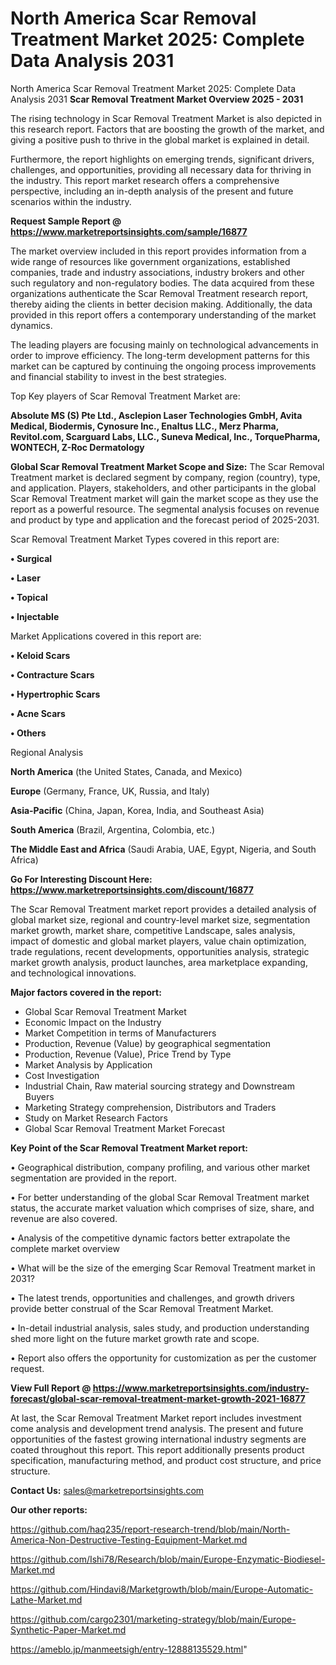 # North America Scar Removal Treatment Market 2025: Complete Data Analysis 2031
 North America Scar Removal Treatment Market 2025: Complete Data Analysis 2031
<Strong> Scar Removal Treatment Market Overview 2025 - 2031</strong>

The rising technology in Scar Removal Treatment Market is also depicted in this research report. Factors that are boosting the growth of the market, and giving a positive push to thrive in the global market is explained in detail.

Furthermore, the report highlights on emerging trends, significant drivers, challenges, and opportunities, providing all necessary data for thriving in the industry. This report market research offers a comprehensive perspective, including an in-depth analysis of the present and future scenarios within the industry.

<strong>Request Sample Report @ <a href=https://www.marketreportsinsights.com/sample/16877>https://www.marketreportsinsights.com/sample/16877</a></strong>

The market overview included in this report provides information from a wide range of resources like government organizations, established companies, trade and industry associations, industry brokers and other such regulatory and non-regulatory bodies. The data acquired from these organizations authenticate the Scar Removal Treatment research report, thereby aiding the clients in better decision making. Additionally, the data provided in this report offers a contemporary understanding of the market dynamics.

The leading players are focusing mainly on technological advancements in order to improve efficiency. The long-term development patterns for this market can be captured by continuing the ongoing process improvements and financial stability to invest in the best strategies.

Top Key players of Scar Removal Treatment Market are:

<strong>Absolute MS (S) Pte Ltd., Asclepion Laser Technologies GmbH, Avita Medical, Biodermis, Cynosure Inc., Enaltus LLC., Merz Pharma, Revitol.com, Scarguard Labs, LLC., Suneva Medical, Inc., TorquePharma, WONTECH, Z-Roc Dermatology</strong>

<strong><b>Global Scar Removal Treatment Market Scope and Size:</b></strong>
The Scar Removal Treatment market is declared segment by company, region (country), type, and application. Players, stakeholders, and other participants in the global Scar Removal Treatment market will gain the market scope as they use the report as a powerful resource. The segmental analysis focuses on revenue and product by type and application and the forecast period of 2025-2031.

Scar Removal Treatment Market Types covered in this report are:

<strong>• Surgical

• Laser

• Topical

• Injectable</strong>

Market Applications covered in this report are:

<strong>• Keloid Scars

• Contracture Scars

• Hypertrophic Scars

• Acne Scars

• Others</strong> 

Regional Analysis

<strong>North America</strong> (the United States, Canada, and Mexico)

<strong>Europe</strong> (Germany, France, UK, Russia, and Italy)

<strong>Asia-Pacific</strong> (China, Japan, Korea, India, and Southeast Asia)

<strong>South America</strong> (Brazil, Argentina, Colombia, etc.)

<strong>The Middle East and Africa</strong> (Saudi Arabia, UAE, Egypt, Nigeria, and South Africa)

<strong>Go For Interesting Discount Here: <a href=https://www.marketreportsinsights.com/discount/16877>https://www.marketreportsinsights.com/discount/16877</a></strong>

The Scar Removal Treatment market report provides a detailed analysis of global market size, regional and country-level market size, segmentation market growth, market share, competitive Landscape, sales analysis, impact of domestic and global market players, value chain optimization, trade regulations, recent developments, opportunities analysis, strategic market growth analysis, product launches, area marketplace expanding, and technological innovations.

<strong><b>Major factors covered in the report:</b></strong>
<ul>
  <li>Global Scar Removal Treatment Market </li>
  <li>Economic Impact on the Industry</li>
  <li>Market Competition in terms of Manufacturers</li>
  <li>Production, Revenue (Value) by geographical segmentation</li>
  <li>Production, Revenue (Value), Price Trend by Type</li>
  <li>Market Analysis by Application</li>
  <li>Cost Investigation</li>
  <li>Industrial Chain, Raw material sourcing strategy and Downstream Buyers</li>
  <li>Marketing Strategy comprehension, Distributors and Traders</li>
  <li>Study on Market Research Factors</li>
  <li>Global Scar Removal Treatment Market Forecast</li>
</ul>

<strong><b>Key Point of the Scar Removal Treatment Market report:</b></strong>

• Geographical distribution, company profiling, and various other market segmentation are provided in the report.

• For better understanding of the global Scar Removal Treatment market status, the accurate market valuation which comprises of size, share, and revenue are also covered.

• Analysis of the competitive dynamic factors better extrapolate the complete market overview

• What will be the size of the emerging Scar Removal Treatment market in 2031?

• The latest trends, opportunities and challenges, and growth drivers provide better construal of the Scar Removal Treatment Market.

• In-detail industrial analysis, sales study, and production understanding shed more light on the future market growth rate and scope.

• Report also offers the opportunity for customization as per the customer request.

<strong><b>View Full Report @ <a href=https://www.marketreportsinsights.com/industry-forecast/global-scar-removal-treatment-market-growth-2021-16877>https://www.marketreportsinsights.com/industry-forecast/global-scar-removal-treatment-market-growth-2021-16877</a></b></strong>


At last, the Scar Removal Treatment Market report includes investment come analysis and development trend analysis. The present and future opportunities of the fastest growing international industry segments are coated throughout this report. This report additionally presents product specification, manufacturing method, and product cost structure, and price structure.

<strong>Contact Us:</strong>
sales@marketreportsinsights.com

<strong>Our other reports:</strong>

<a href=https://github.com/haq235/report-research-trend/blob/main/North-America-Non-Destructive-Testing-Equipment-Market.md>https://github.com/haq235/report-research-trend/blob/main/North-America-Non-Destructive-Testing-Equipment-Market.md</a>

<a href=https://github.com/Ishi78/Research/blob/main/Europe-Enzymatic-Biodiesel-Market.md>https://github.com/Ishi78/Research/blob/main/Europe-Enzymatic-Biodiesel-Market.md</a>

<a href=https://github.com/Hindavi8/Marketgrowth/blob/main/Europe-Automatic-Lathe-Market.md>https://github.com/Hindavi8/Marketgrowth/blob/main/Europe-Automatic-Lathe-Market.md</a>

<a href=https://github.com/cargo2301/marketing-strategy/blob/main/Europe-Synthetic-Paper-Market.md>https://github.com/cargo2301/marketing-strategy/blob/main/Europe-Synthetic-Paper-Market.md</a>

<a href=https://ameblo.jp/manmeetsigh/entry-12888135529.html>https://ameblo.jp/manmeetsigh/entry-12888135529.html</a>"
